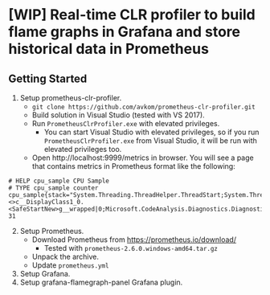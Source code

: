 # [WIP] Real-time CLR profiler to build flame graphs in Grafana and store historical data in Prometheus

## Getting Started

1. Setup prometheus-clr-profiler.
    * `git clone https://github.com/avkom/prometheus-clr-profiler.git`
    * Build solution in Visual Studio (tested with VS 2017).
    * Run `PrometheusClrProfiler.exe` with elevated privileges. 
      * You can start Visual Studio with elevated privileges, so if you run `PrometheusClrProfiler.exe` from Visual Studio, it will be run with elevated privileges too.
    * Open http://localhost:9999/metrics in browser. You will see a page that contains metrics in Prometheus format like the following:
```
# HELP cpu_sample CPU Sample
# TYPE cpu_sample counter
cpu_sample{stack="System.Threading.ThreadHelper.ThreadStart;System.Threading.ExecutionContext.Run;System.Threading.ExecutionContext.Run;System.Threading.ExecutionContext.RunInternal;System.Threading.ThreadHelper.ThreadStart_Context;System.Threading.Tasks.ThreadPoolTaskScheduler.LongRunningThreadWork;System.Threading.Tasks.Task.ExecuteEntry;System.Threading.Tasks.Task.ExecuteWithThreadLocal;System.Threading.ExecutionContext.Run;System.Threading.ExecutionContext.RunInternal;System.Threading.Tasks.Task.ExecutionContextCallback;System.Threading.Tasks.Task.Execute;System.Threading.Tasks.Task.InnerInvoke;Roslyn.Utilities.TaskFactoryExtensions+<>c__DisplayClass1_0.<SafeStartNew>g__wrapped|0;Microsoft.CodeAnalysis.Diagnostics.DiagnosticEventTaskScheduler.Start;System.Collections.Concurrent.BlockingCollection<System.__Canon>.Take;System.Collections.Concurrent.BlockingCollection<System.__Canon>.TryTake;System.Collections.Concurrent.BlockingCollection<System.__Canon>.TryTakeWithNoTimeValidation;System.Threading.SemaphoreSlim.Wait;System.Threading.SemaphoreSlim.WaitUntilCountOrTimeout;System.Threading.Monitor.Wait;System.Threading.Monitor.ObjWait"} 31
```
2. Setup Prometheus.
    * Download Prometheus from https://prometheus.io/download/
      * Tested with `prometheus-2.6.0.windows-amd64.tar.gz`
    * Unpack the archive.
    * Update `prometheus.yml`
3. Setup Grafana.
4. Setup grafana-flamegraph-panel Grafana plugin.

